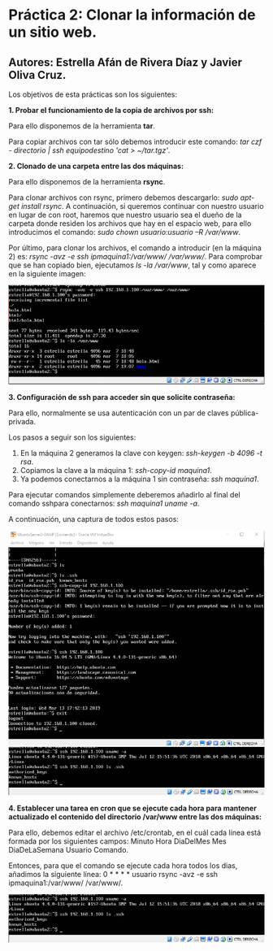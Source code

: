 # Práctica 2: Clonar la información de un sitio web.
## Autores: Estrella Afán de Rivera Díaz y Javier Oliva Cruz.


Los objetivos de esta prácticas son los siguientes: 

**1. Probar el funcionamiento de la copia de archivos por ssh:**

Para ello disponemos de la herramienta **tar**. 

Para copiar archivos con tar sólo debemos introducir este comando: *tar czf - directorio | ssh equipodestino 'cat > ~/tar.tgz'*.




**2. Clonado de una carpeta entre las dos máquinas:**

Para ello disponemos de la herramienta **rsync**. 

Para clonar archivos con rsync, primero debemos descargarlo: *sudo apt-get install rsync*. A continuación, si queremos continuar con nuestro usuario en lugar de con root, haremos que nuestro usuario sea el dueño de la carpeta donde residen los archivos que hay en el espacio web, para ello introducimos el comando: *sudo chown usuario:usuario –R /var/www*.

Por último, para clonar los archivos, el comando a introducir (en la máquina 2) es: *rsync -avz -e ssh ipmaquina1:/var/www/ /var/www/*. Para comprobar que se han copiado bien, ejecutamos *ls -la /var/www*, tal y como aparece en la siguiente imagen:

![img](https://github.com/estrella415/SWAP/blob/master/Practica2/im1.png)

**3. Configuración de ssh para acceder sin que solicite contraseña:**

Para ello, normalmente se usa autenticación con un par de claves pública-privada.

Los pasos a seguir son los siguientes:
1. En la máquina 2 generamos la clave con keygen: *ssh-keygen -b 4096 -t rsa*.
2. Copiamos la clave a la máquina 1: *ssh-copy-id maquina1*.
3. Ya podemos conectarnos a la máquina 1 sin contraseña: *ssh maquina1*.

Para ejecutar comandos simplemente deberemos añadirlo al final del comando sshpara conectarnos: *ssh maquina1 uname -a*.

A continuación, una captura de todos estos pasos:

![img](https://github.com/estrella415/SWAP/blob/master/Practica2/im3.png)
![img](https://github.com/estrella415/SWAP/blob/master/Practica2/im4.png)


**4. Establecer una tarea en cron que se ejecute cada hora para mantener actualizado el contenido del directorio /var/www entre las dos máquinas:**

Para ello, debemos editar el archivo /etc/crontab, en el cuál cada línea está formada por los siguientes campos:
Minuto Hora DiaDelMes Mes DiaDeLaSemana Usuario Comando.

Entonces, para que el comando se ejecute cada hora todos los dias, añadimos la siguiente línea: 
0 * * * * usuario rsync -avz -e ssh ipmaquina1:/var/www/ /var/www/.

![img](https://github.com/estrella415/SWAP/blob/master/Practica2/im4.png)

